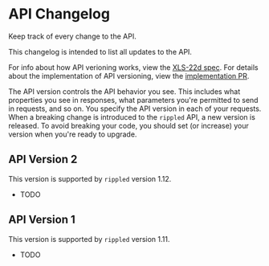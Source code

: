 # API Changelog
Keep track of every change to the API.

This changelog is intended to list all updates to the API.

For info about how API verioning works, view the [XLS-22d spec](https://github.com/XRPLF/XRPL-Standards/discussions/54). For details about the implementation of API versioning, view the [implementation PR](https://github.com/XRPLF/rippled/pull/3155).

The API version controls the API behavior you see. This includes what properties you see in responses, what parameters you're permitted to send in requests, and so on. You specify the API version in each of your requests. When a breaking change is introduced to the `rippled` API, a new version is released. To avoid breaking your code, you should set (or increase) your version when you're ready to upgrade.

## API Version 2
This version is supported by `rippled` version 1.12.

* TODO

## API Version 1
This version is supported by `rippled` version 1.11.

* TODO
